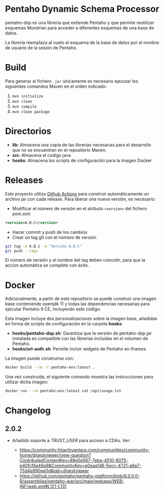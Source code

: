 # Pentaho Dynamic Schema Processor
  
pentaho-dsp es una librería que extiende Pentaho y que permite reutilizar esquemas Mondrian para acceder a diferentes esquemas de una base de datos.  
  
La librería reemplaza al vuelo el esquema de la base de datos por el nombre de usuario de la sesión de Pentaho.  
  
# Build

Para generar el fichero `.jar` únicamente es necesario ejecutar los siguientes comandos Maven en el orden indicado:

 1. `mvn initialize`
 1. `mvn clean`
 2. `mvn compile`
 3. `mvn clean package`

# Directorios

 - **lib**: Almacena una copia de las librerias necesarias para el desarrollo que no se encuentran en el repositorio Maven.
 - **src**: Almacena el código java
 - **hooks**: Almacena los scripts de configuración para la imagen Docker

# Releases

Este proyecto utiliza [Github Actions](https://github.com/features/actions) para construir automáticamente un archivo jar con cada release. Para liberar una nueva versión, es necesario:

- Modificar el número de versión en el atributo `<version>` del fichero pom.xml:

```xml
<version>A.B.C</version>
```

- Hacer commit y push de los cambios
- Crear un tag git con el número de versión

```bash
git tag -a A.B.C -m "Versión A.B.C"
git push --tags
```

El número de versión y el nombre del tag deben coincidir, para que la accion automática se complete con éxito.

# Docker

Adicionalmente, a partir de este repositorio se puede construir una imagen base conteniendo openjdk 11 y todas las dependencias necesarias para ejecutar Pentaho 9 CE, incluyendo este código.

Esta imagen incluye dos personalizaciones sobre la imagen base, añadidas en forma de scripts de configuración en la carpeta **hooks**:

- **hooks/pentaho-dsp.sh**: Garantiza que la versión de pentaho-dsp.jar instalada es compatible con las librerías incluidas en el volumen de Pentaho.
- **hooks/url-auth.sh**: Permite incluir widgets de Pentaho en iframes.

La imagen puede construirse con:

```bash
docker build --rm -t pentaho-env:latest .
```

Una vez construida, el siguiente comando muestra las instrucciones para utilizar dicha imagen:

```bash
docker run --rm pentaho-env:latest cat /opt/usage.txt
```

# Changelog

## 2.0.2

- Añadido soporte a _TRUST_USER_ para acceso a CDAs. Ver:

  - https://community.hitachivantara.com/communities/community-home/digestviewer/view-question?ContributedContentKey=88e0e567-7eba-4510-8075-e40fcf4a46a9&CommunityKey=e0eaa1d8-5ecc-4721-a6a7-75d4e890ee0d&tab=digestviewer
  - https://github.com/pentaho/pentaho-platform/blob/8.0.0.0-R/assemblies/pentaho-war/src/main/webapp/WEB-INF/web.xml#L121-L131
